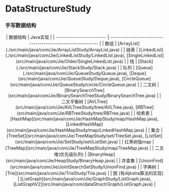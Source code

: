 # DataStructureStudy
### 手写数据结构

 
<div align="center">
| 数据结构                  | Java实现                                                     |
| ------------------------- | ------------------------------------------------------------ |
| 数组                      | [ArrayList](./src/main/java/com/Jie/ArrayListStudy/ArrayList.java) |
| 链表                      | [LinkedList](./src/main/java/com/Jie/LinkedListStudy/LinkedList.java), [SingleLinkedList](src/main/java/com/Jie/Older/SingleLinkedList.java) |
| 栈                        | [Stack](./src/main/java/com/Jie/StackStudy/Stack.java)       |
| 队列                      | [Queue](./src/main/java/com/Jie/QueueStudy/Queue.java), [Deque](src/main/java/com/Jie/QueueStudy/Deque.java), [CircleQueue](src/main/java/com/Jie/QueueStudy/circle/CircleQueue.java) |
| 二叉树                    | [BinarySearchTree](src/main/java/com/Jie/BinarySearchTreeStudy/BinarySearchTree.java) |
| 二叉平衡树                | [AVLTree](src/main/java/com/Jie/AVLTreeStudy/tree/AVLTree.java), [RBTree](src/main/java/com/Jie/RBTreeStudy/tree/RBTree.java) |
| 哈希表                    | [HashMap](src/main/java/com/Jie/HashMapStudy/map/HashMap.java), [LinkedHashMap](src/main/java/com/Jie/HashMapStudy/map/LinkedHashMap.java) |
| 集合                      | [TreeSet](src/main/java/com/Jie/TreeMapStudy/set/TreeSet.java), [ListSet](src/main/java/com/Jie/SetStudy/set/ListSet.java) |
| 红黑树版map               | [TreeMap](src/main/java/com/Jie/TreeMapStudy/map/TreeMap.java) |
| 二叉堆(优先级队列)        | [BinaryHeap](src/main/java/com/Jie/HeapStudy/BinaryHeap.java) |
| 并查集                    | [UnionFind](src/main/java/com/Jie/JointSearchSetStudy/UnionFind.java) |
| 字典树                    | [Trie](src/main/java/com/Jie/TrieStudy/Trie.java)            |
| 图 (有dijkstra算法的实现) | [ListGraph](src/main/java/com/Jie/GraphStudy/ListGraph.java), [ListGraphV2](src/main/java/com/dataStruct/Graph/ListGraph.java) |
</div>


